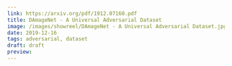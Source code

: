 ```yaml
---
link: https://arxiv.org/pdf/1912.07160.pdf
title: DAmageNet - A Universal Adversarial Dataset
image: /images/showreel/DAmageNet - A Universal Adversarial Dataset.jpg
date: 2019-12-16
tags: adversarial, dataset
draft: draft
preview:
---
```



